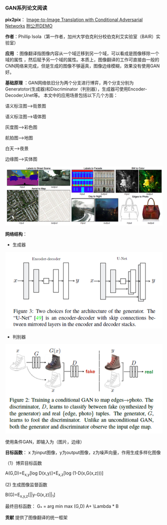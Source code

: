 ### **GAN系列论文阅读**
**pix2pix**： [Image-to-Image Translation with Conditional Adversarial Networks](https://arxiv.org/pdf/1611.07004v1.pdf)
 [附公开DEMO](https://affinelayer.com/pixsrv/)

**作者**：Phillip Isola（第一作者，加州大学伯克利分校伯克利艾实验室（BAIR）实验室）

**应用** ：图像翻译指图像内容从一个域迁移到另一个域，可以看成是图像移除一个域的属性 ，然后赋予另一个域的属性。本质上，图像翻译的工作可直接由一般的CNN网络来完成，但是生成的图像不够逼真，图像边缘模糊，效果没有使用GAN好。

**基础原理** ：GAN网络依旧分为两个分支进行博弈，两个分支分别为Generatotor(生成器)和Discriminator（判别器），生成器可使用Encoder-Decoder,Unet等。
 本文中的应用场景包括以下几个方面：
 
 语义标注图-->街景图
 
 语义标注图-->墙体图 

 灰度图-->彩色图
  
 航拍图-->地图
 
 白天-->夜景
  
 边缘图-->实体图
 
 ![pix2pix](./pic/1.png)

**网络结构**：
 - 生成器
 
 ![生成器](./pic/2.png)
 
 - 判别器
 
  ![判别器](./pic/3.png)
  
 使用条件GAN，即输入为（图片，边缘）
 
**目标函数**：
x 为input图像，y为output图像，z为噪声向量，作用生成多样化图像
  
  （1）博弈目标函数
  
   A(G,D)=E<sub>x,y</sub>[log D(x,y)]+E<sub>x,z</sub>[log (1-D(x,G(x,z)))]
   
   (2) 生成图像监督函数
   
   B(G)=E<sub>x,y,z</sub>[||y-G(x,z)||<sub>1</sub>]
   
   最终目标函数：
   G<sub>*</sub> = arg min max (G,D) A+ \Lambda * B
   
**贡献**
提供了图像翻译的统一框架
